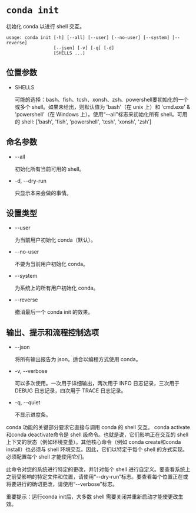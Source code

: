 # `conda init`

初始化 conda 以进行 shell 交互。

```
usage: conda init [-h] [--all] [--user] [--no-user] [--system] [--reverse]
                  [--json] [-v] [-q] [-d]
                  [SHELLS ...]
```

## 位置参数

- SHELLS

  可能的选择：bash、fish、tcsh、xonsh、zsh、powershell要初始化的一个或多个 shell。如果未给出，则默认值为 'bash'（在 unix 上）和 'cmd.exe' & 'powershell'（在 Windows 上）。使用“--all”标志来初始化所有 shell。可用的 shell: ['bash', 'fish', 'powershell', 'tcsh', 'xonsh', 'zsh']

## 命名参数

- --all

  初始化所有当前可用的 shell。

- -d, --dry-run

  只显示本来会做的事情。

## 设置类型

- --user

  为当前用户初始化 conda（默认）。

- --no-user

  不要为当前用户初始化 conda。

- --system

  为系统上的所有用户初始化 conda。

- --reverse

  撤消最后一个 conda init 的效果。

## 输出、提示和流程控制选项

- --json

  将所有输出报告为 json。适合以编程方式使用 conda。

- -v, --verbose

  可以多次使用。一次用于详细输出，两次用于 INFO 日志记录，三次用于 DEBUG 日志记录，四次用于 TRACE 日志记录。

- -q, --quiet

  不显示进度条。

conda 功能的关键部分要求它直接与调用 conda 的 shell 交互。 conda activate和conda deactivate命令是 shell 级命令。也就是说，它们影响正在交互的 shell 上下文的状态（例如环境变量）。其他核心命令（例如 conda create和conda install）也必须与 shell 环境交互。因此，它们以特定于每个 shell 的方式实现。必须配置每个 shell 才能使用它们。

此命令对您的系统进行特定的更改，并针对每个 shell 进行自定义。要查看系统上之前受影响的特定文件和位置，请使用“--dry-run”标志。要查看每个位置正在或将要进行的确切更改，请使用“--verbose”标志。

重要提示：运行conda init后，大多数 shell 需要关闭并重新启动才能使更改生效。
